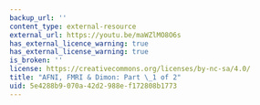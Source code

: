 ```yaml
---
backup_url: ''
content_type: external-resource
external_url: https://youtu.be/maWZlMO8O6s
has_external_licence_warning: true
has_external_license_warning: true
is_broken: ''
license: https://creativecommons.org/licenses/by-nc-sa/4.0/
title: "AFNI, FMRI & Dimon: Part \_1 of 2"
uid: 5e4288b9-070a-42d2-988e-f172808b1773
---
```

